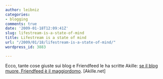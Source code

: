 ```yaml
---
author: leibniz
categories:
- blogging
comments: true
date: '2009-01-18T12:09:41Z'
slug: lifestream-is-a-state-of-mind
title: Lifestream is a state of mind
url: "/2009/01/18/lifestream-is-a-state-of-mind/"
wordpress_id: 3883

---
```

Ecco, tante cose giuste sui blog e Friendfeed le ha scritte Akille: [se il blog muore, Friendfeed è il maggiordomo](https://www.akille.net/2009/01/16/se-il-blog-muore-friendfeed-e-il-maggiordomo/). [Akille.net]
